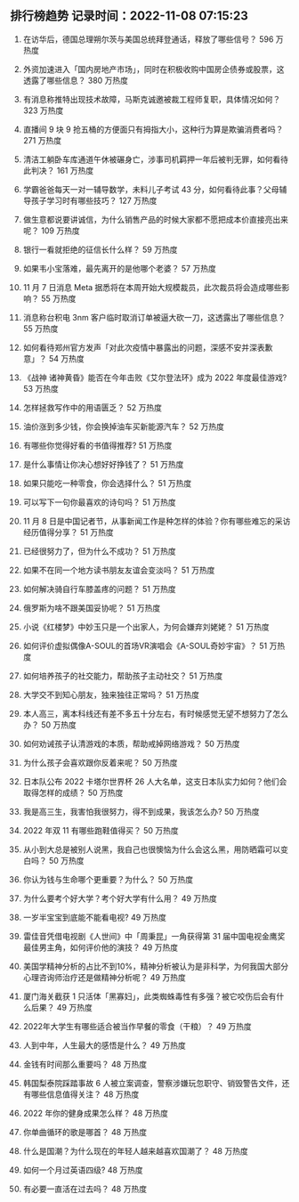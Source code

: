 
## 排行榜趋势 记录时间：2022-11-08 07:15:23
  
  1. 在访华后，德国总理朔尔茨与美国总统拜登通话，释放了哪些信号？ 596 万热度
    
  2. 外资加速进入「国内房地产市场」，同时在积极收购中国房企债券或股票，这透露了哪些信息？ 380 万热度
    
  3. 有消息称推特出现技术故障，马斯克诚邀被裁工程师复职，具体情况如何？ 323 万热度
    
  4. 直播间 9 块 9 抢五桶的方便面只有拇指大小，这种行为算是欺骗消费者吗？ 271 万热度
    
  5. 清洁工躺卧车库通道午休被碾身亡，涉事司机羁押一年后被判无罪，如何看待此判决？ 161 万热度
    
  6. 学霸爸爸每天一对一辅导数学，未料儿子考试 43 分，如何看待此事？父母辅导孩子学习时有哪些技巧？ 127 万热度
    
  7. 做生意都说要讲诚信，为什么销售产品的时候大家都不愿把成本价直接亮出来呢？ 109 万热度
    
  8. 银行一看就拒绝的征信长什么样？ 59 万热度
    
  9. 如果韦小宝落难，最先离开的是他哪个老婆？ 57 万热度
    
  10. 11 月 7 日消息 Meta 据悉将在本周开始大规模裁员，此次裁员将会造成哪些影响？ 55 万热度
    
  11. 消息称台积电 3nm 客户临时取消订单被逼大砍一刀，这透露出了哪些信息？ 55 万热度
    
  12. 如何看待郑州官方发声「对此次疫情中暴露出的问题，深感不安并深表歉意」？ 54 万热度
    
  13. 《战神 诸神黄昏》能否在今年击败《艾尔登法环》成为 2022 年度最佳游戏? 53 万热度
    
  14. 怎样拯救写作中的用语匮乏？ 52 万热度
    
  15. 油价涨到多少钱，你会换掉油车买新能源汽车？ 52 万热度
    
  16. 有哪些你觉得好看的书值得推荐? 51 万热度
    
  17. 是什么事情让你决心想好好挣钱了？ 51 万热度
    
  18. 如果只能吃一种零食，你会选择什么？ 51 万热度
    
  19. 可以写下一句你最喜欢的诗句吗？ 51 万热度
    
  20. 11 月 8 日是中国记者节，从事新闻工作是种怎样的体验？你有哪些难忘的采访经历值得分享？ 51 万热度
    
  21. 已经很努力了，但为什么不成功？ 51 万热度
    
  22. 如果不在同一个地方读书朋友友谊会变淡吗？ 51 万热度
    
  23. 如何解决骑自行车膝盖疼的问题？ 51 万热度
    
  24. 俄罗斯为啥不跟美国妥协呢？ 51 万热度
    
  25. 小说《红楼梦》中妙玉只是一个出家人，为何会嫌弃刘姥姥？ 51 万热度
    
  26. 如何评价虚拟偶像A-SOUL的首场VR演唱会《A-SOUL奇妙宇宙》？ 51 万热度
    
  27. 如何培养孩子的社交能力，帮助孩子主动社交？ 51 万热度
    
  28. 大学交不到知心朋友，独来独往正常吗？ 51 万热度
    
  29. 本人高三，离本科线还有差不多五十分左右，有时候感觉无望不想努力了怎么办？ 50 万热度
    
  30. 如何劝诫孩子认清游戏的本质，帮助戒掉网络游戏？ 50 万热度
    
  31. 为什么孩子会喜欢跟你反着来呢？ 50 万热度
    
  32. 日本队公布 2022 卡塔尔世界杯 26 人大名单，这支日本队实力如何？他们会取得怎样的成绩？ 50 万热度
    
  33. 我是高三生，我害怕我很努力，得不到成果，我该怎么办? 50 万热度
    
  34. 2022 年双 11 有哪些跑鞋值得买？ 50 万热度
    
  35. 从小到大总是被别人说黑，我自己也很懊恼为什么会这么黑，用防晒霜可以变白吗？ 50 万热度
    
  36. 你认为钱与生命哪个更重要？为什么？ 50 万热度
    
  37. 为什么要考个好大学？考个好大学有什么用？ 49 万热度
    
  38. 一岁半宝宝到底能不能看电视? 49 万热度
    
  39. 雷佳音凭借电视剧《人世间》中「周秉昆」一角获得第 31 届中国电视金鹰奖最佳男主角，如何评价他的演技？ 49 万热度
    
  40. 美国学精神分析的占比不到10%，精神分析被认为是非科学，为何我国大部分心理咨询师治疗还是做精神分析呢？ 49 万热度
    
  41. 厦门海关截获 1 只活体「黑寡妇」，此类蜘蛛毒性有多强？被它咬伤后会有什么后果？ 49 万热度
    
  42. 2022年大学生有哪些适合被当作早餐的零食（干粮）？ 49 万热度
    
  43. 人到中年，人生最大的感悟是什么？ 49 万热度
    
  44. 金钱有时间那么重要吗？ 48 万热度
    
  45. 韩国梨泰院踩踏事故 6 人被立案调查，警察涉嫌玩忽职守、销毁警告文件，还有哪些信息值得关注？ 48 万热度
    
  46. 2022 年你的健身成果怎么样？ 48 万热度
    
  47. 你单曲循环的歌是哪首？ 48 万热度
    
  48. 什么是国潮？为什么现在的年轻人越来越喜欢国潮了？ 48 万热度
    
  49. 如何一个月过英语四级? 48 万热度
    
  50. 有必要一直活在过去吗？ 48 万热度
    